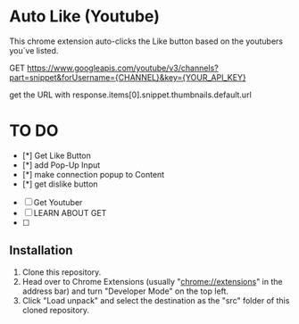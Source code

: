 # Auto Like (Youtube)

 This chrome extension auto-clicks the Like button based on the youtubers you´ve listed.


GET https://www.googleapis.com/youtube/v3/channels?part=snippet&forUsername={CHANNEL}&key={YOUR_API_KEY}

get the URL with response.items[0].snippet.thumbnails.default.url 


# TO DO
* [*] Get Like Button
* [*] add Pop-Up Input
* [*] make connection popup to Content
* [*] get dislike button
* [ ] Get Youtuber
* [ ] LEARN ABOUT GET
* [ ]


## Installation

1. Clone this repository.
2. Head over to Chrome Extensions (usually "[chrome://extensions](chrome://extensions)" in the address bar) and turn "Developer Mode" on the top left.
3. Click "Load unpack" and select the destination as the "src" folder of this cloned repository.
